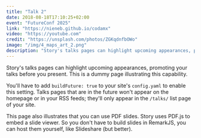 ```yaml
---
title: "Talk 2"
date: 2018-08-18T17:10:25+02:00
event: "FutureConf 2025"
link: "https://nieneb.github.io/codamx"
video: "https://youtube.com"
credit: "https://unsplash.com/photos/ZGKqdnfbOWo"
image: "/img/4_maps_art_2.png"
description: "Story's talks pages can highlight upcoming appearances, promoting your talks before you present."
---
```


Story's talks pages can highlight upcoming appearances, promoting your talks
before you present. This is a dummy page illustrating this capability.

You'll have to add `buildFuture: true` to your site's `config.yaml` to enable
this setting.  Talks pages that are in the future won't appear on the homepage
or in your RSS feeds; they'll only appear in the `/talks/` list page of your
site.
<!--more-->

This page also illustrates that you can use PDF slides. Story uses PDF.js to embed a slide viewer.
So you don't have to build slides in RemarkJS, you can host them yourself, like Slideshare (but better).

